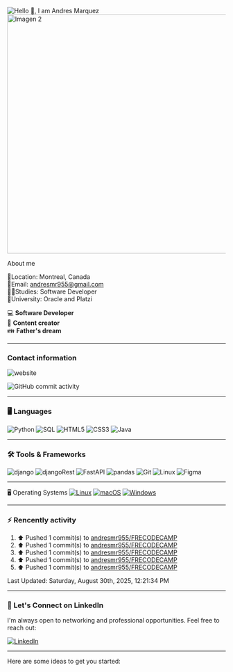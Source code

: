 
![Hello 👋, I am Andres Marquez](https://capsule-render.vercel.app/api?type=waving&height=300&color=gradient&text=Hello%20👋,%20I%20am%20Andres%20Marquez&fontSize=55)
<img src="https://www.lnbinc.ca/lnb/wp-content/uploads/2021/11/software_dev-scaled.jpg" alt="Imagen 2" width="860" height="550">



About me 

📍Location: Montreal, Canada<br>
📧Email: andresmr955@gmail.com<br>
🧑‍🏫Studies: Software Developer<br>
🏫University: Oracle and Platzi


:computer: **Software Developer**<br>
:pencil: **Content creator**<br>
:family: **Father's dream**

---
### Contact information

![website](https://img.shields.io/website?url=https%3A%2F%2Fportafeuille.vercel.app%2F%23portafolio)

![GitHub commit activity](https://img.shields.io/github/commit-activity/w/andresmr955/andresmr955)

---

### 🖥️ **Languages**
![Python](https://img.shields.io/badge/Python-3776AB?style=for-the-badge&logo=python&logoColor=white)
![SQL](https://img.shields.io/badge/SQL-316192?style=for-the-badge&logo=postgresql&logoColor=white)
![HTML5](https://img.shields.io/badge/HTML5-E34F26?style=for-the-badge&logo=html5&logoColor=white)
![CSS3](https://img.shields.io/badge/CSS3-1572B6?style=for-the-badge&logo=css3&logoColor=white)
![Java](https://img.shields.io/badge/Java-ED8B00?style=for-the-badge&logo=openjdk&logoColor=white)

---

### 🛠️ **Tools & Frameworks**

![django](https://img.shields.io/badge/Django-44B78B?style=for-the-badge&logo=Django&labelColor=black)
![djangoRest](https://img.shields.io/badge/DJANGOREST-a30000?style=for-the-badge&logo=DJANGO&labelColor=black)
![FastAPI](https://img.shields.io/badge/FastAPI-009688?style=for-the-badge&logo=fastapi&logoColor=white)
![pandas](https://img.shields.io/badge/pandas-150458?style=for-the-badge&logo=pandas&logoColor=white)
![Git](https://img.shields.io/badge/Git-F05032?style=for-the-badge&logo=git&logoColor=white)
![Linux](https://img.shields.io/badge/Linux-FCC624?style=for-the-badge&logo=linux&logoColor=black)
![Figma](https://img.shields.io/badge/Figma-F24E1E?style=for-the-badge&logo=figma&logoColor=white)

---
🖥️ Operating Systems
[![Linux](https://img.shields.io/badge/Linux-FCC624?logo=linux&logoColor=black)](#)
[![macOS](https://img.shields.io/badge/macOS-000000?logo=apple&logoColor=F0F0F0)](#)
[![Windows](https://custom-icon-badges.demolab.com/badge/Windows-0078D6?logo=windows11&logoColor=white)](#)

---
### :zap: Rencently activity
<!--RECENT_ACTIVITY:start-->
1. ⬆️ Pushed 1 commit(s) to [andresmr955/FRECODECAMP](https://github.com/andresmr955/FRECODECAMP)<br>
2. ⬆️ Pushed 1 commit(s) to [andresmr955/FRECODECAMP](https://github.com/andresmr955/FRECODECAMP)<br>
3. ⬆️ Pushed 1 commit(s) to [andresmr955/FRECODECAMP](https://github.com/andresmr955/FRECODECAMP)<br>
4. ⬆️ Pushed 1 commit(s) to [andresmr955/FRECODECAMP](https://github.com/andresmr955/FRECODECAMP)<br>
5. ⬆️ Pushed 1 commit(s) to [andresmr955/FRECODECAMP](https://github.com/andresmr955/FRECODECAMP)<br>
<!--RECENT_ACTIVITY:end-->
<!--RECENT_ACTIVITY:last_update-->
Last Updated: Saturday, August 30th, 2025, 12:21:34 PM
<!--RECENT_ACTIVITY:last_update_end-->

---
### 📇 Let's Connect on LinkedIn

I'm always open to networking and professional opportunities. Feel free to reach out:

[![LinkedIn](https://img.shields.io/badge/LinkedIn-0077B5?style=for-the-badge&logo=linkedin&logoColor=white)](https://www.linkedin.com/in/andres-marquez-3a9037268/)

---
Here are some ideas to get you started:

